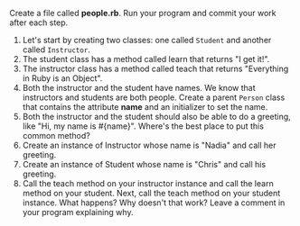 Create a file called **people.rb**. Run your program and commit your work after each step.

1. Let's start by creating two classes: one called ```Student``` and another called ```Instructor```.
2. The student class has a method called learn that returns "I get it!".
3. The instructor class has a method called teach that returns "Everything in Ruby is an Object".
4. Both the instructor and the student have names. We know that instructors and students are both people. Create a parent ```Person``` class that contains the attribute **name** and an initializer to set the name.
5. Both the instructor and the student should also be able to do a greeting, like "Hi, my name is #{name}". Where's the best place to put this common method?
6. Create an instance of Instructor whose name is "Nadia" and call her greeting.
7. Create an instance of Student whose name is "Chris" and call his greeting.
8. Call the teach method on your instructor instance and call the learn method on your student. Next, call the teach method on your student instance. What happens? Why doesn't that work? Leave a comment in your program explaining why.

